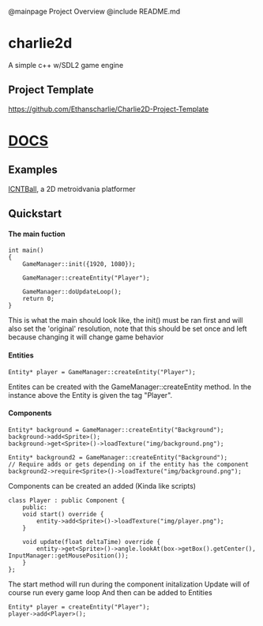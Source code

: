 @mainpage Project Overview
@include README.md
# charlie2d
A simple c++ w/SDL2 game engine

## Project Template
https://github.com/Ethanscharlie/Charlie2D-Project-Template

# [DOCS](https://ethanscharlie.github.io/charlie2d/)

## Examples 

[ICNTBall](https://github.com/Ethanscharlie/ICNTBall/), a 2D metroidvania platformer

## Quickstart
#### The main fuction
```
int main()
{   
    GameManager::init({1920, 1080});

    GameManager::createEntity("Player");

    GameManager::doUpdateLoop();
    return 0;
}
```
This is what the main should look like, the init() must be ran first and will also set 
the 'original' resolution, note that this should be set once and left because changing it will change
game behavior

#### Entities
```
Entity* player = GameManager::createEntity("Player");
```
Entites can be created with the GameManager::createEntity method.
In the instance above the Entity is given the tag "Player".

#### Components
```
Entity* background = GameManager::createEntity("Background");
background->add<Sprite>();
background->get<Sprite>()->loadTexture("img/background.png");

Entity* background2 = GameManager::createEntity("Background");
// Require adds or gets depending on if the entity has the component
background2->require<Sprite>()->loadTexture("img/background.png");
```

Components can be created an added (Kinda like scripts)
```
class Player : public Component {
    public:
    void start() override {
        entity->add<Sprite>()->loadTexture("img/player.png");
    }

    void update(float deltaTime) override {
        entity->get<Sprite>()->angle.lookAt(box->getBox().getCenter(), InputManager::getMousePosition());
    }
};
```
The start method will run during the component initalization
Update will of course run every game loop
And then can be added to Entities
```
Entity* player = createEntity("Player");
player->add<Player>();
```
